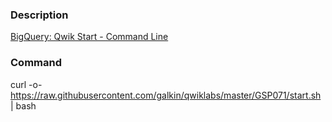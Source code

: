 ### Description

[BigQuery: Qwik Start - Command Line](https://www.qwiklabs.com/catalog?keywords=BigQuery%3A+Qwik+Start+-+Command+Line)

### Command
curl -o- https://raw.githubusercontent.com/galkin/qwiklabs/master/GSP071/start.sh | bash